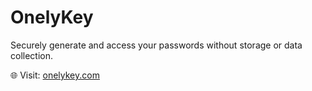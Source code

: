 # OnelyKey
Securely generate and access your passwords without storage or data collection.

🌐 Visit: [onelykey.com](https://onelykey.com)
